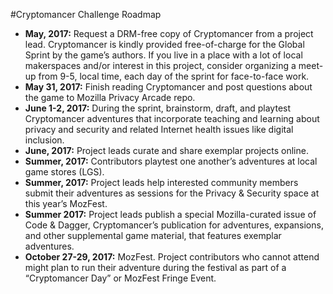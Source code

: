 #Cryptomancer Challenge Roadmap

- **May, 2017:** Request a DRM-free copy of Cryptomancer from a project lead. Cryptomancer is kindly provided free-of-charge for the Global Sprint by the game’s authors. If you live in a place with a lot of local makerspaces and/or interest in this project, consider organizing a meet-up from 9-5, local time, each day of the sprint for face-to-face work.
- **May 31, 2017:** Finish reading Cryptomancer and post questions about the game to Mozilla Privacy Arcade repo.
- **June 1-2, 2017:** During the sprint, brainstorm, draft, and playtest Cryptomancer adventures that incorporate teaching and learning about privacy and security and related Internet health issues like digital inclusion.
- **June, 2017:** Project leads curate and share exemplar projects online.
- **Summer, 2017:** Contributors playtest one another’s adventures at local game stores (LGS).
- **Summer, 2017:** Project leads help interested community members submit their adventures as sessions for the Privacy & Security space at this year’s MozFest.
- **Summer 2017:** Project leads publish a special Mozilla-curated issue of Code & Dagger, Cryptomancer’s publication for adventures, expansions, and other supplemental game material, that features exemplar adventures.
- **October 27-29, 2017:** MozFest. Project contributors who cannot attend might plan to run their adventure during the festival as part of a “Cryptomancer Day” or MozFest Fringe Event.
